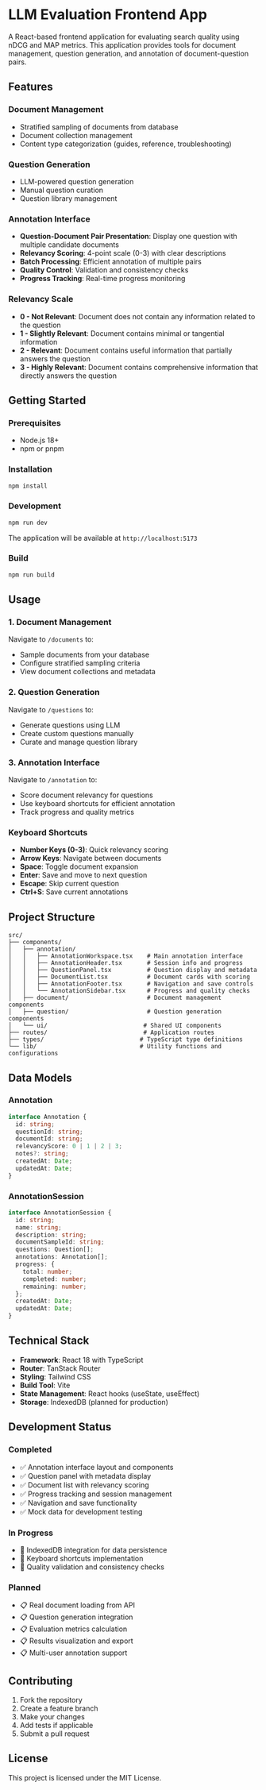 # LLM Evaluation Frontend App

A React-based frontend application for evaluating search quality using nDCG and MAP metrics. This application provides tools for document management, question generation, and annotation of document-question pairs.

## Features

### Document Management
- Stratified sampling of documents from database
- Document collection management
- Content type categorization (guides, reference, troubleshooting)

### Question Generation
- LLM-powered question generation
- Manual question curation
- Question library management

### Annotation Interface
- **Question-Document Pair Presentation**: Display one question with multiple candidate documents
- **Relevancy Scoring**: 4-point scale (0-3) with clear descriptions
- **Batch Processing**: Efficient annotation of multiple pairs
- **Quality Control**: Validation and consistency checks
- **Progress Tracking**: Real-time progress monitoring

### Relevancy Scale
- **0 - Not Relevant**: Document does not contain any information related to the question
- **1 - Slightly Relevant**: Document contains minimal or tangential information
- **2 - Relevant**: Document contains useful information that partially answers the question
- **3 - Highly Relevant**: Document contains comprehensive information that directly answers the question

## Getting Started

### Prerequisites
- Node.js 18+ 
- npm or pnpm

### Installation
```bash
npm install
```

### Development
```bash
npm run dev
```

The application will be available at `http://localhost:5173`

### Build
```bash
npm run build
```

## Usage

### 1. Document Management
Navigate to `/documents` to:
- Sample documents from your database
- Configure stratified sampling criteria
- View document collections and metadata

### 2. Question Generation
Navigate to `/questions` to:
- Generate questions using LLM
- Create custom questions manually
- Curate and manage question library

### 3. Annotation Interface
Navigate to `/annotation` to:
- Score document relevancy for questions
- Use keyboard shortcuts for efficient annotation
- Track progress and quality metrics

### Keyboard Shortcuts
- **Number Keys (0-3)**: Quick relevancy scoring
- **Arrow Keys**: Navigate between documents
- **Space**: Toggle document expansion
- **Enter**: Save and move to next question
- **Escape**: Skip current question
- **Ctrl+S**: Save current annotations

## Project Structure

```
src/
├── components/
│   ├── annotation/
│   │   ├── AnnotationWorkspace.tsx    # Main annotation interface
│   │   ├── AnnotationHeader.tsx       # Session info and progress
│   │   ├── QuestionPanel.tsx          # Question display and metadata
│   │   ├── DocumentList.tsx           # Document cards with scoring
│   │   ├── AnnotationFooter.tsx       # Navigation and save controls
│   │   └── AnnotationSidebar.tsx      # Progress and quality checks
│   ├── document/                      # Document management components
│   ├── question/                      # Question generation components
│   └── ui/                           # Shared UI components
├── routes/                           # Application routes
├── types/                           # TypeScript type definitions
└── lib/                             # Utility functions and configurations
```

## Data Models

### Annotation
```typescript
interface Annotation {
  id: string;
  questionId: string;
  documentId: string;
  relevancyScore: 0 | 1 | 2 | 3;
  notes?: string;
  createdAt: Date;
  updatedAt: Date;
}
```

### AnnotationSession
```typescript
interface AnnotationSession {
  id: string;
  name: string;
  description: string;
  documentSampleId: string;
  questions: Question[];
  annotations: Annotation[];
  progress: {
    total: number;
    completed: number;
    remaining: number;
  };
  createdAt: Date;
  updatedAt: Date;
}
```

## Technical Stack

- **Framework**: React 18 with TypeScript
- **Router**: TanStack Router
- **Styling**: Tailwind CSS
- **Build Tool**: Vite
- **State Management**: React hooks (useState, useEffect)
- **Storage**: IndexedDB (planned for production)

## Development Status

### Completed
- ✅ Annotation interface layout and components
- ✅ Question panel with metadata display
- ✅ Document list with relevancy scoring
- ✅ Progress tracking and session management
- ✅ Navigation and save functionality
- ✅ Mock data for development testing

### In Progress
- 🔄 IndexedDB integration for data persistence
- 🔄 Keyboard shortcuts implementation
- 🔄 Quality validation and consistency checks

### Planned
- 📋 Real document loading from API
- 📋 Question generation integration
- 📋 Evaluation metrics calculation
- 📋 Results visualization and export
- 📋 Multi-user annotation support

## Contributing

1. Fork the repository
2. Create a feature branch
3. Make your changes
4. Add tests if applicable
5. Submit a pull request

## License

This project is licensed under the MIT License.